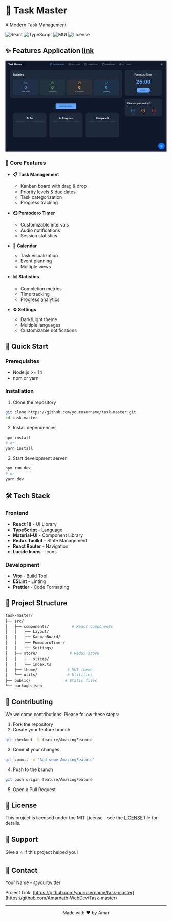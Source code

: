 ﻿# 🎯 Task Master

A Modern Task Management 

![React](https://img.shields.io/badge/React-18-blue)
![TypeScript](https://img.shields.io/badge/TypeScript-5.0-blue)
![MUI](https://img.shields.io/badge/MUI-v5-blue)
![License](https://img.shields.io/badge/license-MIT-green)

## ✨ Features Application [link](https://todotask-master.netlify.app/)

<div align="center">
  <img src="https://github.com/Amarnath-WebDev/Task-master/blob/main/src/Screenshot/Screenshot.png" alt="Task Master Dashboard" width="800px" />
</div>

### 🎯 Core Features

- **📋 Task Management**

  - Kanban board with drag & drop
  - Priority levels & due dates
  - Task categorization
  - Progress tracking

- **⏲️ Pomodoro Timer**

  - Customizable intervals
  - Audio notifications
  - Session statistics

- **📅 Calendar**

  - Task visualization
  - Event planning
  - Multiple views

- **📊 Statistics**

  - Completion metrics
  - Time tracking
  - Progress analytics

- **⚙️ Settings**
  - Dark/Light theme
  - Multiple languages
  - Customizable notifications

## 🚀 Quick Start

### Prerequisites

- Node.js >= 14
- npm or yarn

### Installation

1. Clone the repository

```bash
git clone https://github.com/yourusername/task-master.git
cd task-master
```

2. Install dependencies

```bash
npm install
# or
yarn install
```

3. Start development server

```bash
npm run dev
# or
yarn dev
```

## 🛠️ Tech Stack

### Frontend

- **React 18** - UI Library
- **TypeScript** - Language
- **Material-UI** - Component Library
- **Redux Toolkit** - State Management
- **React Router** - Navigation
- **Lucide Icons** - Icons

### Development

- **Vite** - Build Tool
- **ESLint** - Linting
- **Prettier** - Code Formatting

## 📁 Project Structure

```bash
task-master/
├── src/
│   ├── components/          # React components
│   │   ├── Layout/
│   │   ├── KanbanBoard/
│   │   ├── PomodoroTimer/
│   │   └── Settings/
│   ├── store/              # Redux store
│   │   ├── slices/
│   │   └── index.ts
│   ├── theme/             # MUI theme
│   └── utils/             # Utilities
├── public/               # Static files
└── package.json
```

## 🤝 Contributing

We welcome contributions! Please follow these steps:

1. Fork the repository
2. Create your feature branch

```bash
git checkout -b feature/AmazingFeature
```

3. Commit your changes

```bash
git commit -m 'Add some AmazingFeature'
```

4. Push to the branch

```bash
git push origin feature/AmazingFeature
```

5. Open a Pull Request

## 📝 License

This project is licensed under the MIT License - see the [LICENSE](LICENSE) file for details.

## 🌟 Support

Give a ⭐️ if this project helped you!

## 📧 Contact

Your Name - [@yourtwitter](https://twitter.com/yourtwitter)

Project Link: [https://github.com/yourusername/task-master](https://github.com/Amarnath-WebDev/Task-master)

---

<div align="center">
  Made with ❤️ by Amar
</div>
